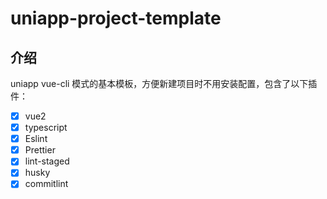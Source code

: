 # uniapp-project-template

## 介绍

uniapp vue-cli 模式的基本模板，方便新建项目时不用安装配置，包含了以下插件：

- [x] vue2
- [x] typescript
- [x] Eslint
- [x] Prettier
- [x] lint-staged
- [x] husky
- [x] commitlint
